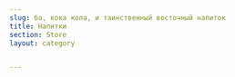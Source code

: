 ```yaml
---
slug: ба, кока кола, и таинственный восточный напиток
title: Напитки
section: Store
layout: category


---
```

